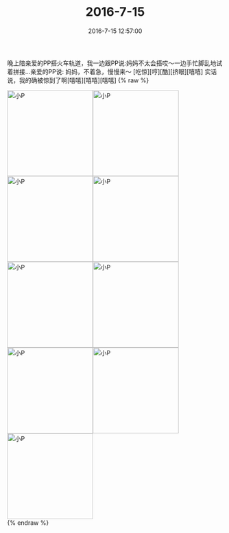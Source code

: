 ﻿---
title: 2016-7-15
date: 2016-7-15 12:57:00
tags:
categories: 妈妈
---
晚上陪亲爱的PP搭火车轨道，我一边跟PP说:妈妈不太会搭哎～一边手忙脚乱地试着拼接...亲爱的PP说:
妈妈，不着急，慢慢来～
[吃惊][哼][酷][挤眼][嘻嘻]
实话说，我的确被惊到了啊[嘻嘻][嘻嘻][嘻嘻]
{% raw %}
<div style="width:500 px">
<div style="float:left; width:100 px"><img src="/images/微信图片_20171012145806.jpg" width="200" alt="小P"></div>
<div style="float:left; width:100 px"><img src="/images/微信图片_20171012145814.jpg" width="200" alt="小P"></div>
<div style="float:left; width:100 px"><img src="/images/微信图片_20171012145821.jpg" width="200" alt="小P"></div>
<div style="float:left; width:100 px"><img src="/images/微信图片_20171012145829.jpg" width="200" alt="小P"></div>
<div style="float:left; width:100 px"><img src="/images/微信图片_20171012145837.jpg" width="200" alt="小P"></div>
<div style="float:left; width:100 px"><img src="/images/微信图片_20171012145850.jpg" width="200" alt="小P"></div>
<div style="float:left; width:100 px"><img src="/images/微信图片_20171012145857.jpg" width="200" alt="小P"></div>
<div style="float:left; width:100 px"><img src="/images/微信图片_20171012145904.jpg" width="200" alt="小P"></div>
<div style="float:left; width:100 px"><img src="/images/微信图片_20171012145912.jpg" width="200" alt="小P"></div>
<div style="clear:both"></div>
</div>
{% endraw %}